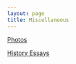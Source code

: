 ```yaml
---
layout: page
title: Miscellaneous
---
```


<a href="{{ site.baseurl }}{% link photos.md %}">Photos</a>

<a href="{{ site.baseurl }}{% link histessays.md %}">History Essays</a>

